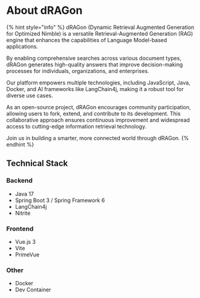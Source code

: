 # About dRAGon

{% hint style="info" %}
dRAGon (Dynamic Retrieval Augmented Generation for Optimized Nimble) is a versatile Retrieval-Augmented Generation (RAG) engine that enhances the capabilities of Language Model-based applications.

By enabling comprehensive searches across various document types, dRAGon generates high-quality answers that improve decision-making processes for individuals, organizations, and enterprises.

Our platform empowers multiple technologies, including JavaScript, Java, Docker, and AI frameworks like LangChain4j, making it a robust tool for diverse use cases.

As an open-source project, dRAGon encourages community participation, allowing users to fork, extend, and contribute to its development. This collaborative approach ensures continuous improvement and widespread access to cutting-edge information retrieval technology.

Join us in building a smarter, more connected world through dRAGon.
{% endhint %}

## Technical Stack <a href="#technical-stack" id="technical-stack"></a>

### Backend <a href="#backend" id="backend"></a>

* Java 17
* Spring Boot 3 / Spring Framework 6
* LangChain4j
* Nitrite

### Frontend <a href="#frontend" id="frontend"></a>

* Vue.js 3
* Vite
* PrimeVue

### Other <a href="#other" id="other"></a>

* Docker
* Dev Container
